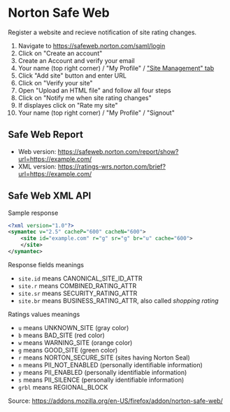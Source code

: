 # Norton Safe Web

Register a website and recieve notification of site rating changes.

1. Navigate to https://safeweb.norton.com/saml/login
1. Click on "Create an account"
1. Create an Account and verify your email
1. Your name (top right corner) / "My Profile"
    / ["Site Management" tab](https://safeweb.norton.com/site_dispute)
1. Click "Add site" button and enter URL
1. Click on "Verify your site" 
1. Open "Upload an HTML file" and follow all four steps
1. Click on "Notify me when site rating changes"
1. If displayes click on "Rate my site"
1. Your name (top right corner) / "My Profile" / "Signout"

## Safe Web Report

- Web version: https://safeweb.norton.com/report/show?url=https://example.com/
- XML version: https://ratings-wrs.norton.com/brief?url=https://example.com/

## Safe Web XML API

Sample response

```xml
<?xml version="1.0"?>
<symantec v="2.5" cacheP="600" cacheN="600">
	<site id="example.com" r="g" sr="g" br="u" cache="600">
	</site>
</symantec>
```

Response fields meanings

- `site.id` means CANONICAL_SITE_ID_ATTR
- `site.r` means COMBINED_RATING_ATTR
- `site.sr` means SECURITY_RATING_ATTR
- `site.br` means BUSINESS_RATING_ATTR, also called _shopping rating_

Ratings values meanings

- `u` means UNKNOWN_SITE (gray color)
- `b` means BAD_SITE (red color)
- `w` means WARNING_SITE (orange color)
- `g` means GOOD_SITE (green color)
- `r` means NORTON_SECURE_SITE (sites having Norton Seal)
- `n` means PII_NOT_ENABLED (personally identifiable information)
- `y` means PII_ENABLED (personally identifiable information)
- `s` means PII_SILENCE (personally identifiable information)
- `grbl` means REGIONAL_BLOCK

Source: https://addons.mozilla.org/en-US/firefox/addon/norton-safe-web/

